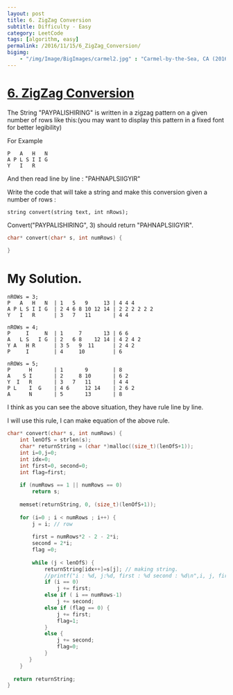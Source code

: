 ```yaml
---
layout: post
title: 6. ZigZag Conversion
subtitle: Difficulty - Easy
category: LeetCode
tags: [algorithm, easy]
permalink: /2016/11/15/6_ZigZag_Conversion/
bigimg: 
    - "/img/Image/BigImages/carmel2.jpg" : "Carmel-by-the-Sea, CA (2016)"
---
```


# [6. ZigZag Conversion](https://leetcode.com/problems/zigzag-conversion/) 

The String "PAYPALISHIRING" is written in a zigzag pattern on a given number of rows like this:(you may want to display this pattern in a fixed font for better legibility)

For Example

```
P   A   H   N
A P L S I I G
Y   I   R
```

And then read line by line : "PAHNAPLSIIGYIR"

Write the code that will take a string and make this conversion given a number of rows :

```
string convert(string text, int nRows);
```

Convert("PAYPALISHIRING", 3) should return "PAHNAPLSIIGYIR".

```c
char* convert(char* s, int numRows) {
    
}
```

# My Solution. 

```
nROWs = 3; 
P   A   H   N  | 1   5   9     13 | 4 4 4    
A P L S I I G  | 2 4 6 8 10 12 14 | 2 2 2 2 2 2
Y   I   R      | 3   7   11       | 4 4
```
```
nROWs = 4;
P     I     N  | 1     7       13 | 6 6
A   L S   I G  | 2   6 8    12 14 | 4 2 4 2   
Y A   H R      | 3 5   9  11      | 2 4 2
P     I        | 4     10         | 6
```
```
nROWs = 5;
P      H       | 1       9        | 8
A    S I       | 2     8 10       | 6 2
Y  I   R       | 3   7   11       | 4 4
P L    I  G    | 4 6     12 14    | 2 6 2
A      N       | 5       13       | 8
```

 I think as you can see the above situation, they have rule line by line.

 I will use this rule, I can make equation of the above rule. 
 
 
```c
char* convert(char* s, int numRows) {
    int lenOfS = strlen(s);
    char* returnString = (char *)malloc((size_t)(lenOfS+1));
    int i=0,j=0;
    int idx=0;
    int first=0, second=0;
    int flag=first;
    
    if (numRows == 1 || numRows == 0)
        return s;
    
    memset(returnString, 0, (size_t)(lenOfS+1));
    
    for (i=0 ; i < numRows ; i++) {
        j = i; // row
        
        first = numRows*2 - 2 - 2*i;
        second = 2*i;
        flag =0;
        
        while (j < lenOfS) {  
            returnString[idx++]=s[j]; // making string. 
            //printf("i : %d, j:%d, first : %d second : %d\n",i, j, first, second);
            if (i == 0)
                j += first;
            else if ( i == numRows-1)
                j += second;
            else if (flag == 0) {
                j += first;
                flag=1;
            }
            else {
                j += second;
                flag=0;
            }  
       }
    }
    
  return returnString;  
}
```


